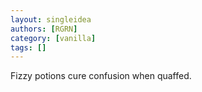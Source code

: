 ```yaml
---
layout: singleidea
authors: [RGRN]
category: [vanilla]
tags: []
---
```

Fizzy potions cure confusion when quaffed.
